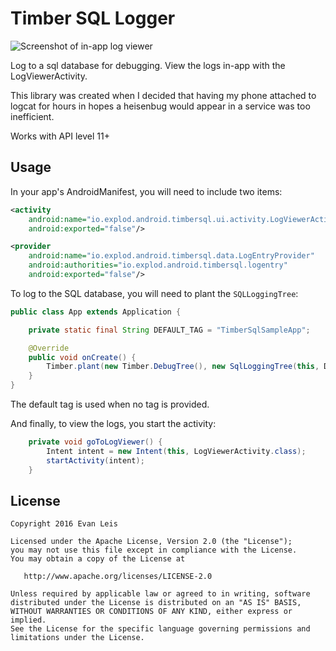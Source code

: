 Timber SQL Logger
=================

 ![Screenshot of in-app log viewer][screenshot]

Log to a sql database for debugging. View the logs in-app with the LogViewerActivity.

This library was created when I decided that having my phone attached to logcat for hours in hopes a
heisenbug would appear in a service was too inefficient.

Works with API level 11+

Usage
-----

In your app's AndroidManifest, you will need to include two items:
```xml
<activity
    android:name="io.explod.android.timbersql.ui.activity.LogViewerActivity"
    android:exported="false"/>

<provider
    android:name="io.explod.android.timbersql.data.LogEntryProvider"
    android:authorities="io.explod.android.timbersql.logentry"
    android:exported="false"/>
```

To log to the SQL database, you will need to plant the `SQLLoggingTree`:

```java
public class App extends Application {

	private static final String DEFAULT_TAG = "TimberSqlSampleApp";

	@Override
	public void onCreate() {
		Timber.plant(new Timber.DebugTree(), new SqlLoggingTree(this, DEFAULT_TAG));
	}
}
```

The default tag is used when no tag is provided.

And finally, to view the logs, you start the activity:
```java
	private void goToLogViewer() {
		Intent intent = new Intent(this, LogViewerActivity.class);
		startActivity(intent);
	}
```

License
-------

    Copyright 2016 Evan Leis

    Licensed under the Apache License, Version 2.0 (the "License");
    you may not use this file except in compliance with the License.
    You may obtain a copy of the License at

       http://www.apache.org/licenses/LICENSE-2.0

    Unless required by applicable law or agreed to in writing, software
    distributed under the License is distributed on an "AS IS" BASIS,
    WITHOUT WARRANTIES OR CONDITIONS OF ANY KIND, either express or implied.
    See the License for the specific language governing permissions and
    limitations under the License.

 [screenshot]: http://i.imgur.com/tneAUAF.png
